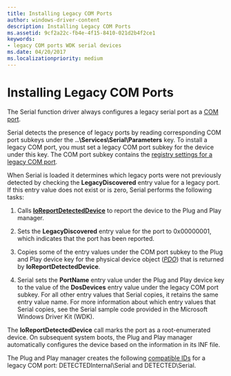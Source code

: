 ```yaml
---
title: Installing Legacy COM Ports
author: windows-driver-content
description: Installing Legacy COM Ports
ms.assetid: 9cf2a22c-fb4e-4f15-8410-021d2b4f2ce1
keywords:
- legacy COM ports WDK serial devices
ms.date: 04/20/2017
ms.localizationpriority: medium
---
```


# Installing Legacy COM Ports





The Serial function driver always configures a legacy serial port as a [COM port](configuration-of-com-ports.md).

Serial detects the presence of legacy ports by reading corresponding COM port subkeys under the **..\\Services\\Serial\\Parameters** key. To install a legacy COM port, you must set a legacy COM port subkey for the device under this key. The COM port subkey contains the [registry settings for a legacy COM port](registry-settings-for-a-legacy-com-port.md).

When Serial is loaded it determines which legacy ports were not previously detected by checking the **LegacyDiscovered** entry value for a legacy port. If this entry value does not exist or is zero, Serial performs the following tasks:

1.  Calls [**IoReportDetectedDevice**](https://msdn.microsoft.com/library/windows/hardware/ff549597) to report the device to the Plug and Play manager.

2.  Sets the **LegacyDiscovered** entry value for the port to 0x00000001, which indicates that the port has been reported.

3.  Copies some of the entry values under the COM port subkey to the Plug and Play device key for the physical device object ([*PDO*](https://msdn.microsoft.com/library/windows/hardware/ff556325#wdkgloss-pdo)) that is returned by **IoReportDetectedDevice**.

4.  Serial sets the **PortName** entry value under the Plug and Play device key to the value of the **DosDevices** entry value under the legacy COM port subkey. For all other entry values that Serial copies, it retains the same entry value name. For more information about which entry values that Serial copies, see the Serial sample code provided in the Microsoft Windows Driver Kit (WDK).

The **IoReportDetectedDevice** call marks the port as a root-enumerated device. On subsequent system boots, the Plug and Play manager automatically configures the device based on the information in its INF file.

The Plug and Play manager creates the following [compatible IDs](https://msdn.microsoft.com/library/windows/hardware/ff539950) for a legacy COM port: DETECTEDInternal\\Serial and DETECTED\\Serial.

 

 




